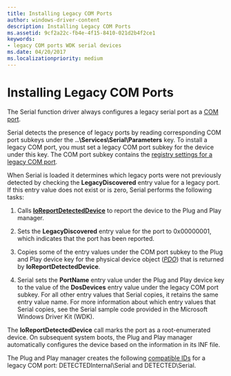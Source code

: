 ```yaml
---
title: Installing Legacy COM Ports
author: windows-driver-content
description: Installing Legacy COM Ports
ms.assetid: 9cf2a22c-fb4e-4f15-8410-021d2b4f2ce1
keywords:
- legacy COM ports WDK serial devices
ms.date: 04/20/2017
ms.localizationpriority: medium
---
```


# Installing Legacy COM Ports





The Serial function driver always configures a legacy serial port as a [COM port](configuration-of-com-ports.md).

Serial detects the presence of legacy ports by reading corresponding COM port subkeys under the **..\\Services\\Serial\\Parameters** key. To install a legacy COM port, you must set a legacy COM port subkey for the device under this key. The COM port subkey contains the [registry settings for a legacy COM port](registry-settings-for-a-legacy-com-port.md).

When Serial is loaded it determines which legacy ports were not previously detected by checking the **LegacyDiscovered** entry value for a legacy port. If this entry value does not exist or is zero, Serial performs the following tasks:

1.  Calls [**IoReportDetectedDevice**](https://msdn.microsoft.com/library/windows/hardware/ff549597) to report the device to the Plug and Play manager.

2.  Sets the **LegacyDiscovered** entry value for the port to 0x00000001, which indicates that the port has been reported.

3.  Copies some of the entry values under the COM port subkey to the Plug and Play device key for the physical device object ([*PDO*](https://msdn.microsoft.com/library/windows/hardware/ff556325#wdkgloss-pdo)) that is returned by **IoReportDetectedDevice**.

4.  Serial sets the **PortName** entry value under the Plug and Play device key to the value of the **DosDevices** entry value under the legacy COM port subkey. For all other entry values that Serial copies, it retains the same entry value name. For more information about which entry values that Serial copies, see the Serial sample code provided in the Microsoft Windows Driver Kit (WDK).

The **IoReportDetectedDevice** call marks the port as a root-enumerated device. On subsequent system boots, the Plug and Play manager automatically configures the device based on the information in its INF file.

The Plug and Play manager creates the following [compatible IDs](https://msdn.microsoft.com/library/windows/hardware/ff539950) for a legacy COM port: DETECTEDInternal\\Serial and DETECTED\\Serial.

 

 




